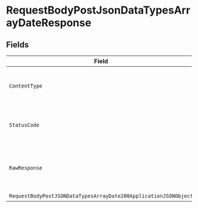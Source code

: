 # RequestBodyPostJsonDataTypesArrayDateResponse


## Fields

| Field                                                                                                                                         | Type                                                                                                                                          | Required                                                                                                                                      | Description                                                                                                                                   |
| --------------------------------------------------------------------------------------------------------------------------------------------- | --------------------------------------------------------------------------------------------------------------------------------------------- | --------------------------------------------------------------------------------------------------------------------------------------------- | --------------------------------------------------------------------------------------------------------------------------------------------- |
| `ContentType`                                                                                                                                 | *string*                                                                                                                                      | :heavy_check_mark:                                                                                                                            | HTTP response content type for this operation                                                                                                 |
| `StatusCode`                                                                                                                                  | *int*                                                                                                                                         | :heavy_check_mark:                                                                                                                            | HTTP response status code for this operation                                                                                                  |
| `RawResponse`                                                                                                                                 | [HttpResponseMessage](https://learn.microsoft.com/en-us/dotnet/api/system.net.http.httpresponsemessage?view=net-5.0)                          | :heavy_minus_sign:                                                                                                                            | Raw HTTP response; suitable for custom response parsing                                                                                       |
| `RequestBodyPostJSONDataTypesArrayDate200ApplicationJSONObject`                                                                               | [RequestBodyPostJSONDataTypesArrayDate200ApplicationJSON](../../models/operations/RequestBodyPostJSONDataTypesArrayDate200ApplicationJSON.md) | :heavy_minus_sign:                                                                                                                            | OK                                                                                                                                            |